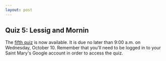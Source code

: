 ```yaml
---
layout: post
---
```


## Quiz 5: Lessig and Mornin

The [fifth quiz](https://goo.gl/forms/Gf3qDxyGjJYSqA072) is now available. It is due no later than 9:00 a.m. on Wednesday, October 10. Remember that you'll need to be logged in to your Saint Mary's Google account in order to access the quiz.